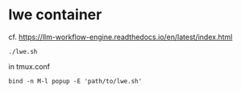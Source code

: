 # lwe container

cf. https://llm-workflow-engine.readthedocs.io/en/latest/index.html

```
./lwe.sh
```

in tmux.conf

```
bind -n M-l popup -E 'path/to/lwe.sh'
```
